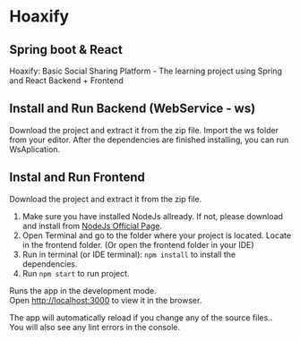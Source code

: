# Hoaxify
## Spring boot & React
Hoaxify: Basic Social Sharing Platform - The learning project using Spring and React 
Backend + Frontend

## Install and Run Backend (WebService - ws)

Download the project and extract it from the zip file. Import the ws folder from your editor. After the dependencies are finished installing, you can run WsAplication.

## Instal and Run Frontend

Download the project and extract it from the zip file.

1. Make sure you have installed NodeJs allready. If not, please download and install from [NodeJs Official Page](https://nodejs.org/en).
2. Open Terminal and go to the folder where your project is located. Locate in the frontend folder. (Or open the frontend folder in your IDE)
3. Run in terminal (or IDE terminal): ```npm install``` to install the dependencies.
4. Run `npm start` to run project.

Runs the app in the development mode.\
Open [http://localhost:3000](http://localhost:3000) to view it in the browser.

The app will automatically reload if you change any of the source files..\
You will also see any lint errors in the console.